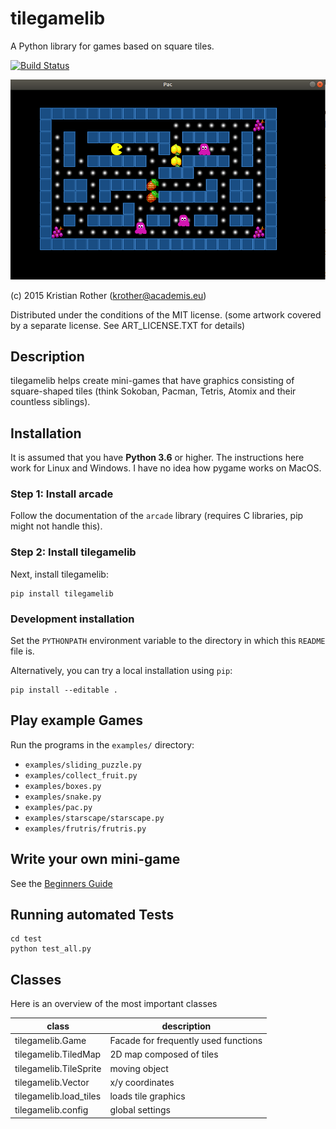 
# tilegamelib

A Python library for games based on square tiles.

[![Build Status](https://travis-ci.org/krother/tilegamelib.svg?branch=master)](https://travis-ci.org/krother/tilegamelib)

![](screenshot.png)

(c) 2015 Kristian Rother (krother@academis.eu)

Distributed under the conditions of the MIT license.
(some artwork covered by a separate license. See ART_LICENSE.TXT for details)

## Description

tilegamelib helps create mini-games that have graphics consisting of square-shaped tiles (think Sokoban, Pacman, Tetris, Atomix and their countless siblings).


## Installation

It is assumed that you have **Python 3.6** or higher. The instructions here work for Linux and Windows.
I have no idea how pygame works on MacOS.

### Step 1: Install arcade

Follow the documentation of the `arcade` library
(requires C libraries, pip might not handle this).

### Step 2: Install tilegamelib

Next, install tilegamelib:

    pip install tilegamelib


### Development installation

Set the `PYTHONPATH` environment variable to the directory in which this `README` file is.

Alternatively, you can try a local installation using `pip`:

    pip install --editable .


## Play example Games

Run the programs in the `examples/` directory:

* `examples/sliding_puzzle.py`
* `examples/collect_fruit.py`
* `examples/boxes.py`
* `examples/snake.py`
* `examples/pac.py`
* `examples/starscape/starscape.py`
* `examples/frutris/frutris.py`


## Write your own mini-game

See the [Beginners Guide](doc/README.md)

## Running automated Tests

    cd test
    python test_all.py


## Classes

Here is an overview of the most important classes

| class | description |
|-------|-------------|
| tilegamelib.Game | Facade for frequently used functions |
| tilegamelib.TiledMap | 2D map composed of tiles |
| tilegamelib.TileSprite | moving object |
| tilegamelib.Vector | x/y coordinates |
| tilegamelib.load_tiles | loads tile graphics |
| tilegamelib.config | global settings |
